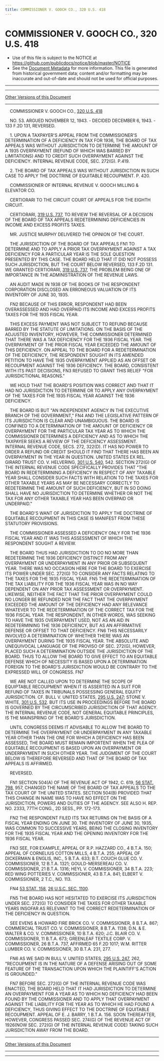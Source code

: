 ```yaml
---
title: COMMISSIONER V. GOOCH CO., 320 U.S. 418
---
```


# COMMISSIONER V. GOOCH CO., 320 U.S. 418

* Use of this file is subject to the NOTICE at https://github.com/publicdocs/notice/blob/master/NOTICE
* See the [Document Metadata](../../../index.md) for more information.
  This file is generated from historical government data; content and/or formatting may be inaccurate and out-of-date and should not be used for official purposes.

----------
----------

[Other Versions of this Document](https://publicdocs.github.io/go/links?ns=uslm-x&ref=%2Fus%2Fcourts%2Fscotus%2FusReporter%2F320%2F418)

----------

    COMMISSIONER V. GOOCH CO., [320 U.S. 418][/us/courts/scotus/usReporter/320/418]

    NO. 53.  ARGUED NOVEMBER 12, 1943.  - DECIDED DECEMBER 6, 1943.  - 133 F.2D 131, REVERSED.

    1.  UPON A TAXPAYER'S APPEAL FROM THE COMMISSIONER'S DETERMINATION OF A DEFICIENCY IN TAX FOR 1936, THE BOARD OF TAX APPEALS WAS WITHOUT JURISDICTION TO DETERMINE THE AMOUNT OF A 1935 OVERPAYMENT (REFUND OF WHICH WAS BARRED BY LIMITATIONS) AND TO CREDIT SUCH OVERPAYMENT AGAINST THE DEFICIENCY.  INTERNAL REVENUE CODE, SEC. 272(G).  P.419.

    2.  THE BOARD OF TAX APPEALS WAS WITHOUT JURISDICTION IN SUCH CASE TO APPLY THE DOCTRINE OF EQUITABLE RECOUPMENT.  P. 420.

    COMMISSIONER OF INTERNAL REVENUE V. GOOCH MILLING & ELEVATOR CO.

    CERTIORARI TO THE CIRCUIT COURT OF APPEALS FOR THE EIGHTH CIRCUIT.

    CERTIORARI, [319 U.S. 737][/us/courts/scotus/usReporter/319/737], TO REVIEW THE REVERSAL OF A DECISION OF THE BOARD OF TAX APPEALS REDETERMINING DEFICIENCIES IN INCOME AND EXCESS PROFITS TAXES.

    MR. JUSTICE MURPHY DELIVERED THE OPINION OF THE COURT.

    THE JURISDICTION OF THE BOARD OF TAX APPEALS  FN1  TO DETERMINE AND TO APPLY A PRIOR TAX OVERPAYMENT AGAINST A TAX DEFICIENCY FOR A PARTICULAR YEAR IS THE SOLE QUESTION PRESENTED BY THIS CASE.  THE BOARD HELD THAT IT DID NOT POSSESS SUCH JURISDICTION, BUT THE COURT BELOW REVERSED, 133 F.2D 131.  WE GRANTED CERTIORARI, [319 U.S. 737][/us/courts/scotus/usReporter/319/737], THE PROBLEM BEING ONE OF IMPORTANCE IN THE ADMINISTRATION OF THE REVENUE LAWS.

    AN AUDIT MADE IN 1938 OF THE BOOKS OF THE RESPONDENT CORPORATION DISCLOSED AN ERRONEOUS VALUATION OF ITS INVENTORY OF JUNE 30, 1935.

    FN2  BECAUSE OF THIS ERROR, RESPONDENT HAD BEEN OVERASSESSED AND HAD OVERPAID ITS INCOME AND EXCESS PROFITS TAXES FOR THE 1935 FISCAL YEAR.

    THIS EXCESS PAYMENT WAS NOT SUBJECT TO REFUND BECAUSE BARRED BY THE STATUTE OF LIMITATIONS.  ON THE BASIS OF THE ADJUSTED INVENTORY, HOWEVER, THE COMMISSIONER DETERMINED THAT THERE WAS A TAX DEFICIENCY FOR THE 1936 FISCAL YEAR.  THE OVERPAYMENT OF THE PRIOR FISCAL YEAR EXCEEDED THE AMOUNT OF THIS DEFICIENCY.  ON APPEAL TO THE BOARD FOR A REDETERMINATION OF THE DEFICIENCY, THE RESPONDENT SOUGHT IN ITS AMENDED PETITION TO HAVE THE 1935 OVERPAYMENT APPLIED AS AN OFFSET OR RECOUPMENT AGAINST THE 1936 DEFICIENCY.  THE BOARD, CONSISTENT WITH ITS PAST DECISIONS,  FN3 REFUSED TO GRANT THIS RELIEF "FOR JURISDICTIONAL REASONS."

    WE HOLD THAT THE BOARD'S POSITION WAS CORRECT AND THAT IT HAD NO JURISDICTION TO DETERMINE OR TO APPLY ANY OVERPAYMENT OF THE TAXES FOR THE 1935 FISCAL YEAR AGAINST THE 1936 DEFICIENCY.

    THE BOARD IS BUT "AN INDEPENDENT AGENCY IN THE EXECUTIVE BRANCH OF THE GOVERNMENT,"  FN4  AND THE LEGISLATIVE PATTERN OF ITS JURISDICTION IS CLEAR AND UNAMBIGUOUS.  THE BOARD IS CONFINED TO A DETERMINATION OF THE AMOUNT OF DEFICIENCY OR OVERPAYMENT FOR THE PARTICULAR TAX YEAR AS TO WHICH THE COMMISSIONER DETERMINES A DEFICIENCY AND AS TO WHICH THE TAXPAYER SEEKS A REVIEW OF THE DEFICIENCY ASSESSMENT.  INTERNAL REVENUE CODE, SECS. 272, 322(D).  IT HAS NO POWER TO ORDER A REFUND OR CREDIT SHOULD IT FIND THAT THERE HAS BEEN AN OVERPAYMENT IN THE YEAR IN QUESTION.  UNITED STATES EX REL. GIRARD TRUST CO. V. HELVERING, [301 U.S. 540][/us/courts/scotus/usReporter/301/540], 542.  SECTION 272(G) OF THE INTERNAL REVENUE CODE SPECIFICALLY PROVIDES THAT "THE BOARD IN REDETERMINING A DEFICIENCY IN RESPECT OF ANY TAXABLE YEAR SHALL CONSIDER SUCH FACTS WITH RELATION TO THE TAXES FOR OTHER TAXABLE YEARS AS MAY BE NECESSARY CORRECTLY TO REDETERMINE THE AMOUNT OF SUCH DEFICIENCY, BUT IN SO DOING SHALL HAVE NO JURISDICTION TO DETERMINE WHETHER OR NOT THE TAX FOR ANY OTHER TAXABLE YEAR HAS BEEN OVERPAID OR UNDERPAID."

    THE BOARD'S WANT OF JURISDICTION TO APPLY THE DOCTRINE OF EQUITABLE RECOUPMENT IN THIS CASE IS MANIFEST FROM THESE STATUTORY PROVISIONS.

    THE COMMISSIONER ASSESSED A DEFICIENCY ONLY FOR THE 1936 FISCAL YEAR AND IT WAS THIS ASSESSMENT OF WHICH THE RESPONDENT SOUGHT A REVIEW.

    THE BOARD THUS HAD JURISDICTION TO DO NO MORE THAN REDETERMINE THE 1936 DEFICIENCY DISTINCT FROM ANY OVERPAYMENT OR UNDERPAYMENT IN ANY PRIOR OR SUBSEQUENT YEAR.  THERE WAS NO OCCASION HERE FOR THE BOARD TO EXERCISE ITS POWER UNDER SEC. 272(G) TO CONSIDER ANY FACTS RELATING TO THE TAXES FOR THE 1935 FISCAL YEAR.  FN5  THE REDETERMINATION OF THE TAX LIABILITY FOR THE 1936 FISCAL YEAR WAS IN NO WAY DEPENDENT ON ANY PRIOR TAX ASSESSMENT OR OVERPAYMENT.  LIKEWISE, NEITHER THE FACT THAT THE PRIOR OVERPAYMENT COULD NO LONGER BE REFUNDED NOR THE FACT THAT THE OVERPAYMENT EXCEEDED THE AMOUNT OF THE DEFICIENCY HAD ANY RELEVANCE WHATEVER TO THE REDETERMINATION OF THE CORRECT TAX FOR THE 1936 FISCAL YEAR.  THE RESPONDENT, IN OTHER WORDS, WAS SEEKING TO HAVE THE 1935 OVERPAYMENT USED, NOT AS AN AID IN REDETERMINING THE 1936 DEFICIENCY, BUT AS AN AFFIRMATIVE DEFENSE OR OFFSET TO THAT DEFICIENCY.  FN6  THIS NECESSARILY INVOLVED A DETERMINATION OF WHETHER THERE WAS AN OVERPAYMENT DURING THE 1935 FISCAL YEAR.  THE ABSOLUTE AND UNEQUIVOCAL LANGUAGE OF THE PROVISO OF SEC. 272(G), HOWEVER, PLACED SUCH A DETERMINATION OUTSIDE THE JURISDICTION OF THE BOARD.  THUS TO ALLOW THE BOARD TO GIVE EFFECT TO AN EQUITABLE DEFENSE WHICH OF NECESSITY IS BASED UPON A DETERMINATION FOREIGN TO THE BOARD'S JURISDICTION WOULD BE CONTRARY TO THE EXPRESSED WILL OF CONGRESS.  FN7

    WE ARE NOT CALLED UPON TO DETERMINE THE SCOPE OF EQUIPTABLE RECOUPMENT WHEN IT IS ASSERTED IN A SUIT FOR REFUND OF TAXES IN TRIBUNALS POSSESSING GENERAL EQUITY JURISDICTION.  CF. BULL V. UNITED STATES, [295 U.S. 247][/us/courts/scotus/usReporter/295/247]; STONE V. WHITE, [301 U.S. 532][/us/courts/scotus/usReporter/301/532].  BUT ITS USE IN PROCEEDINGS BEFORE THE BOARD IS GOVERNED BY THE CIRCUMSCRIBED JURISDICTION OF THAT AGENCY.  THE INTERNAL REVENUE CODE, NOT GENERAL EQUITABLE PRINCIPLES, IS THE MAINSPRING OF THE BOARD'S JURISDICTION.

    UNTIL CONGRESS DEEMS IT ADVISABLE TO ALLOW THE BOARD TO DETERMINE THE OVERPAYMENT OR UNDERPAYMENT IN ANY TAXABLE YEAR OTHER THAN THE ONE FOR WHICH A DEFICIENCY HAS BEEN ASSESSED, THE BOARD MUST REMAIN IMPORTENT WHEN THE PLEA OF EQUITABLE RECOUPMENT IS BASED UPON AN OVERPAYMENT OR UNDERPAYMENT IN SUCH OTHER YEAR.  THE JUDGMENT OF THE COURT BELOW IS THEREFORE REVERSED AND THAT OF THE BOARD OF TAX APPEALS IS AFFIRMED.

    REVERSED.

    FN1  SECTION 504(A) OF THE REVENUE ACT OF 1942, C. 619, [56 STAT. 798][/us/stat/56/798], 957, CHANGED THE NAME OF THE BOARD OF TAX APPEALS TO THE TAX COURT OF THE UNITED STATES.  SECTION 504(B) PROVIDED THAT THIS CHANGE IN NAME WAS TO HAVE NO EFFECT ON THE JURISDICTION, POWERS AND DUTIES OF THE AGENCY.  SEE ALSO H. REP. NO. 2333, 77TH CONG., 2D SESS., PP. 172-173.

    FN2  THE RESPONDENT FILED ITS TAX RETURNS ON THE BASIS OF A FISCAL YEAR ENDING ON JUNE 30.  THE INVENTORY OF JUNE 30, 1935, WAS COMMON TO SUCCESSIVE YEARS, BEING THE CLOSING INVENTORY FOR THE 1935 FISCAL YEAR AND THE OPENING INVENTORY FOR THE 1936 FISCAL YEAR.

    FN3  SEE, FOR EXAMPLE, APPEAL OF R.P. HAZZARD CO., 4 B.T.A. 150; APPEAL OF CORNELIUS COTTON MILLS, 4 B.T.A. 255; APPEAL OF DICKERMAN & ENGLIS, INC., 5 B.T.A. 633; B.T. COUCH GLUE CO. V. COMMISSIONER, 12 B.T.A. 1321; GOULD-MERSEREAU CO. V. COMMISSIONER, 21 B.T.A. 1316; HEYL V. COMMISSIONER, 34 B.T.A. 223; RED WING POTTERIES V. COMMISSIONER, 43 B.T.A. 841; ELBERT V. COMMISSIONER, 2 T.C., NO. 113.

    FN4  [53 STAT. 158][/us/stat/53/158], [26 U.S.C. SEC. 1100][/us/usc/t26/s1100].

    FN5  THE BOARD HAS NOT HESITATED TO EXERCISE ITS JURISDICTION UNDER SEC. 272(G) TO CONSIDER THE TAXES FOR OTHER TAXABLE YEARS INSOFAR AS RELEVANT TO THE CORRECT REDETERMINATION OF THE DEFICIENCY IN QUESTION.

    SEE EVENS & HOWARD FIRE BRICK CO. V. COMMISSIONER, 8 B.T.A. 867; COMMERCIAL TRUST CO. V. COMMISSIONER, 8 B.T.A. 1138; D.N. & E. WALTER & CO. V. COMMISSIONER, 10 B.T.A. 620; J.C. BLAIR CO. V. COMMISSIONER, 11 B.T.A. 673; GREENLEAF TEXTILE CORP. V. COMMISSIONER, 26 B.T.A. 737, AFFIRMED 65 F.2D 1017; W.M. RITTER LUMBER CO. V. COMMISSIONER, 30 B.T.A. 231, 277.

    FN6  AS WE SAID IN BULL V. UNITED STATES, [295 U.S. 247][/us/courts/scotus/usReporter/295/247], 262, "RECOUPMENT IS IN THE NATURE OF A DEFENSE ARISING OUT OF SOME FEATURE OF THE TRANSACTION UPON WHICH THE PLAINTIFF'S ACTION IS GROUNDED."

    FN7  BEFORE SEC. 272(G) OF THE INTERNAL REVENUE CODE WAS ENACTED, THE BOARD HELD THAT IT HAD JURISDICTION TO DETERMINE AN OVERPAYMENT FOR A YEAR AS TO WHICH NO DEFICIENCY HAD BEEN FOUND BY THE COMMISSIONER AND TO APPLY THAT OVERPAYMENT AGAINST THE LIABILITY FOR THE YEAR AS TO WHICH HE HAD FOUND A DEFICIENCY, THUS GIVING EFFECT TO THE DOCTRINE OF EQUITABLE RECOUPMENT.  APPEAL OF E. J. BARRY, 1 B.T.A. 156.  SOON THEREAFTER, HOWEVER, CONGRESS PASSED SEC. 274(G) OF THE REVENUE ACT OF 1926(NOW SEC. 272(G) OF THE INTERNAL REVENUE CODE) TAKING SUCH JURISDICTION AWAY FROM THE BOARD.

----------

[Other Versions of this Document](https://publicdocs.github.io/go/links?ns=uslm-x&ref=%2Fus%2Fcourts%2Fscotus%2FusReporter%2F320%2F418)

----------
----------

[/us/courts/scotus/usReporter/320/418]: https://publicdocs.github.io/go/links?ns=uslm-x&ref=%2Fus%2Fcourts%2Fscotus%2FusReporter%2F320%2F418
[/us/courts/scotus/usReporter/319/737]: https://publicdocs.github.io/go/links?ns=uslm-x&ref=%2Fus%2Fcourts%2Fscotus%2FusReporter%2F319%2F737
[/us/courts/scotus/usReporter/319/737]: https://publicdocs.github.io/go/links?ns=uslm-x&ref=%2Fus%2Fcourts%2Fscotus%2FusReporter%2F319%2F737
[/us/courts/scotus/usReporter/301/540]: https://publicdocs.github.io/go/links?ns=uslm-x&ref=%2Fus%2Fcourts%2Fscotus%2FusReporter%2F301%2F540
[/us/courts/scotus/usReporter/295/247]: https://publicdocs.github.io/go/links?ns=uslm-x&ref=%2Fus%2Fcourts%2Fscotus%2FusReporter%2F295%2F247
[/us/courts/scotus/usReporter/301/532]: https://publicdocs.github.io/go/links?ns=uslm-x&ref=%2Fus%2Fcourts%2Fscotus%2FusReporter%2F301%2F532
[/us/stat/56/798]: https://publicdocs.github.io/go/links?ns=uslm&ref=%2Fus%2Fstat%2F56%2F798
[/us/stat/53/158]: https://publicdocs.github.io/go/links?ns=uslm&ref=%2Fus%2Fstat%2F53%2F158
[/us/usc/t26/s1100]: https://publicdocs.github.io/go/links?ns=uslm&ref=%2Fus%2Fusc%2Ft26%2Fs1100
[/us/courts/scotus/usReporter/295/247]: https://publicdocs.github.io/go/links?ns=uslm-x&ref=%2Fus%2Fcourts%2Fscotus%2FusReporter%2F295%2F247


